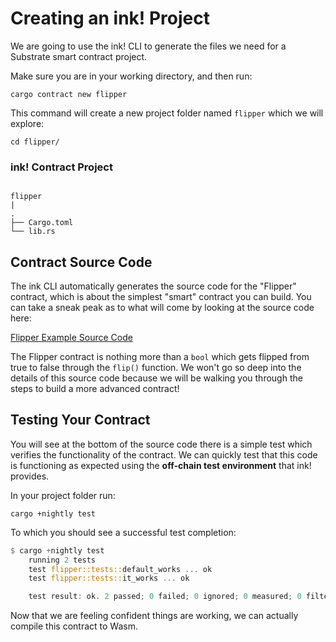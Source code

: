 # Creating an ink! Project

We are going to use the ink! CLI to generate the files we need for a Substrate smart contract project.

Make sure you are in your working directory, and then run:

```text
cargo contract new flipper
```

This command will create a new project folder named `flipper` which we will explore:

```text
cd flipper/
```

### ink! Contract Project

```text

flipper
|
.
├── Cargo.toml
└── lib.rs
```

## Contract Source Code

The ink CLI automatically generates the source code for the "Flipper" contract, which is about the simplest "smart" contract you can build. You can take a sneak peak as to what will come by looking at the source code here:

[Flipper Example Source Code](https://github.com/hicommonwealth/ink/blob/master/examples/flipper/lib.rs)

 The Flipper contract is nothing more than a `bool` which gets flipped from true to false through the `flip()` function. We won't go so deep into the details of this source code because we will be walking you through the steps to build a more advanced contract!

## Testing Your Contract

You will see at the bottom of the source code there is a simple test which verifies the functionality of the contract. We can quickly test that this code is functioning as expected using the **off-chain test environment** that ink! provides.

In your project folder run:

```text
cargo +nightly test
```

To which you should see a successful test completion:

```rust
$ cargo +nightly test
    running 2 tests
    test flipper::tests::default_works ... ok
    test flipper::tests::it_works ... ok

    test result: ok. 2 passed; 0 failed; 0 ignored; 0 measured; 0 filtered out
```

Now that we are feeling confident things are working, we can actually compile this contract to Wasm.

